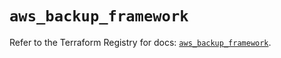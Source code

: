 # `aws_backup_framework`

Refer to the Terraform Registry for docs: [`aws_backup_framework`](https://registry.terraform.io/providers/hashicorp/aws/5.86.1/docs/resources/backup_framework).
